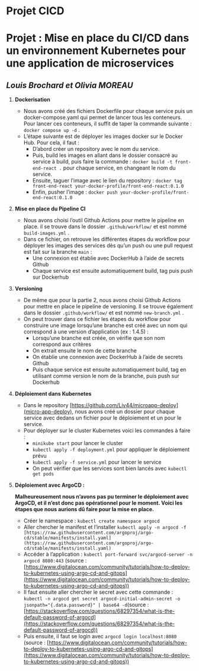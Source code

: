 # Projet CICD

# Projet : Mise en place du CI/CD dans un environnement Kubernetes pour une application de microservices

## *Louis Brochard et Olivia MOREAU*

1. **Dockerisation**
    - Nous avons créé des fichiers Dockerfile pour chaque service puis un docker-compose.yaml qui permet de lancer tous les conteneurs. Pour lancer ces conteneurs, il suffit de taper la commande suivante : `docker compose up -d` .
    - L’étape suivante est de déployer les images docker sur le Docker Hub. Pour cela, il faut :
        - D’abord créer un repository avec le nom du service.
        - Puis, build les images en allant dans le dossier consacré au service à build, puis faire la commande : `docker build -t front-end-react .` pour chaque service, en changeant le nom du service.
        - Ensuite, taguer l’image avec le lien du repository : `docker tag front-end-react your-docker-profile/front-end-react:0.1.0`
        - Enfin, pusher l’image : `docker push your-docker-profile/front-end-react:0.1.0`

1. **Mise en place du Pipeline CI**
    - Nous avons choisi l’outil Github Actions pour mettre le pipeline en place. il se trouve dans le  dossier `.github/workflow/` et est nommé  `build-images.yml` .
    - Dans ce fichier, on retrouve les différentes étapes du workflow pour déployer les images des services dès qu’un push ou une pull request est fait sur la branche `main` :
        - Une connexion est établie avec DockerHub à l’aide de secrets Github
        - Chaque service est ensuite automatiquement build, tag puis push sur Dockerhub
    
2. **Versioning**
    - De même que pour la partie 2, nous avons choisi Github Actions pour mettre en place le pipeline de versioning. Il se trouve également dans le dossier `.github/workflow/` et est nommé  `new-branch.yml` .
    - On peut trouver dans ce fichier les étapes du workflow pour construire une image lorsqu’une branche est créé avec un nom qui correspond à une version d’application (ex : 1.4.5) :
        - Lorsqu’une branche est créée, on vérifie que son nom correspond aux critères
        - On extrait ensuite le nom de cette branche
        - On établie une connexion avec DockerHub à l’aide de secrets Github
        - Puis chaque service est ensuite automatiquement build, tag en utilisant comme version le nom de la branche, puis push sur Dockerhub
    
3. **Déploiement dans Kubernetes**
    - Dans le repository [https://github.com/Liv44/microapp-deploy](micro-app-deploy), nous avons créé un dossier pour chaque service avec dedans un fichier pour le déploiement et un pour le service.
    - Pour déployer sur le cluster Kubernetes voici les commandes à faire :
        - `minikube start` pour lancer le cluster
        - `kubectl apply -f deployment.yml` pour appliquer le déploiement prévu
        - `kubectl apply -f service.yml` pour lancer le service
        - On peut vérifier que les services sont bien lancés avec `kubectl get pods`
    
4. **Déploiement avec ArgoCD :**
    
    **Malheureusement nous n’avons pas pu terminer le déploiement avec ArgoCD, et il n’est donc pas opérationnel pour le moment. Voici les étapes que nous aurions dû faire pour la mise en place.**
    
    - Créer le namespace : `kubectl create namespace argocd`
    - Aller chercher le manifest et l’installer `kubectl apply -n argocd -f [https://raw.githubusercontent.com/argoproj/argo-cd/stable/manifests/install.yaml](https://raw.githubusercontent.com/argoproj/argo-cd/stable/manifests/install.yaml)`
    - Accéder à l’application : `kubectl port-forward svc/argocd-server -n argocd 8080:443` (source : [https://www.digitalocean.com/community/tutorials/how-to-deploy-to-kubernetes-using-argo-cd-and-gitops](https://www.digitalocean.com/community/tutorials/how-to-deploy-to-kubernetes-using-argo-cd-and-gitops))
    - Il faut ensuite aller chercher le secret avec cette commande : `kubectl -n argocd get secret argocd-initial-admin-secret -o jsonpath="{.data.password}" | base64 -d`(source : [https://stackoverflow.com/questions/68297354/what-is-the-default-password-of-argocd](https://stackoverflow.com/questions/68297354/what-is-the-default-password-of-argocd))
    - Puis ensuite, il faut se login avec `argocd login localhost:8080` (source : [https://www.digitalocean.com/community/tutorials/how-to-deploy-to-kubernetes-using-argo-cd-and-gitops](https://www.digitalocean.com/community/tutorials/how-to-deploy-to-kubernetes-using-argo-cd-and-gitops))
